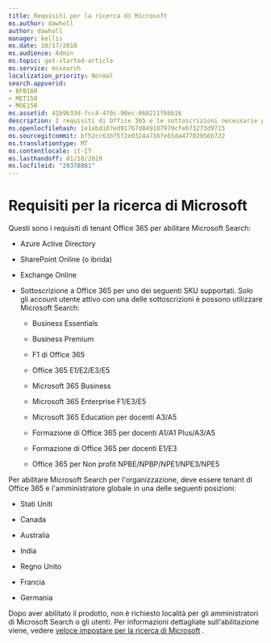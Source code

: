 ```yaml
---
title: Requisiti per la ricerca di Microsoft
ms.author: dawholl
author: dawholl
manager: kellis
ms.date: 10/17/2018
ms.audience: Admin
ms.topic: get-started-article
ms.service: mssearch
localization_priority: Normal
search.appverid:
- BFB160
- MET150
- MOE150
ms.assetid: 41b9b33d-fcc4-470c-90ec-068211fbbb16
description: I requisiti di Office 365 e le sottoscrizioni necessarie per consentono a Microsoft Search
ms.openlocfilehash: 1e1ebd167ed91767d849187979cfe673273d9715
ms.sourcegitcommit: bf52cc63b75f2e0324a716fe65da47702956b722
ms.translationtype: MT
ms.contentlocale: it-IT
ms.lasthandoff: 01/18/2019
ms.locfileid: "29378881"
---
```

# <a name="requirements-for-microsoft-search"></a>Requisiti per la ricerca di Microsoft

Questi sono i requisiti di tenant Office 365 per abilitare Microsoft Search: 
  
- Azure Active Directory
    
- SharePoint Online (o ibrida)
    
- Exchange Online
    
- Sottoscrizione a Office 365 per uno dei seguenti SKU supportati. Solo gli account utente attivo con una delle sottoscrizioni è possono utilizzare Microsoft Search:
    
  - Business Essentials
    
  - Business Premium
    
  - F1 di Office 365
    
  - Office 365 E1/E2/E3/E5
    
  - Microsoft 365 Business
    
  - Microsoft 365 Enterprise F1/E3/E5
    
  - Microsoft 365 Education per docenti A3/A5
    
  - Formazione di Office 365 per docenti A1/A1 Plus/A3/A5
    
  - Formazione di Office 365 per docenti E1/E3
    
  - Office 365 per Non profit NPBE/NPBP/NPE1/NPE3/NPE5
    
Per abilitare Microsoft Search per l'organizzazione, deve essere tenant di Office 365 e l'amministratore globale in una delle seguenti posizioni:
  
- Stati Uniti
    
- Canada
    
- Australia
    
- India
    
- Regno Unito
    
- Francia
    
- Germania
    
Dopo aver abilitato il prodotto, non è richiesto località per gli amministratori di Microsoft Search o gli utenti. Per informazioni dettagliate sull'abilitazione viene, vedere [veloce impostare per la ricerca di Microsoft](quick-set-up.md) . 

  

